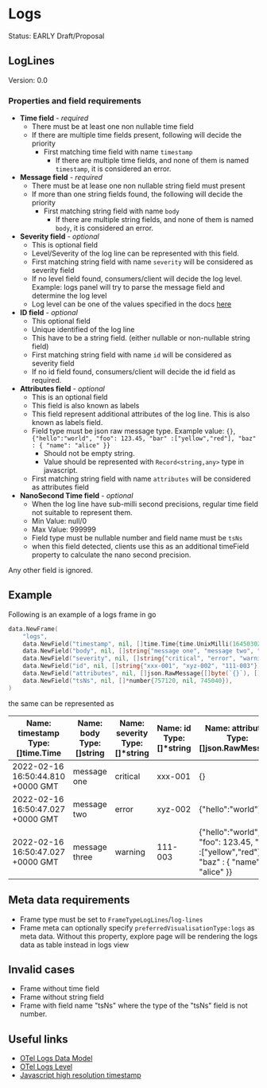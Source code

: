 <!-- markdownlint-configure-file {
  "MD013": false,
  "MD033": false
} -->

# Logs

Status: EARLY Draft/Proposal

## LogLines

Version: 0.0

### Properties and field requirements

- **Time field** - _required_
  - There must be at least one non nullable time field
  - If there are multiple time fields present, following will decide the priority
    - First matching time field with name `timestamp`
      - If there are multiple time fields, and none of them is named `timestamp`, it is considered an error.
- **Message field** - _required_
  - There must be at lease one non nullable string field must present
  - If more than one string fields found, the following will decide the priority
    - First matching string field with name `body`
      - If there are multiple string fields, and none of them is named `body`, it is considered an error.
- **Severity field** - _optional_
  - This is optional field
  - Level/Severity of the log line can be represented with this field.
  - First matching string field with name `severity` will be considered as severity field
  - If no level field found, consumers/client will decide the log level. Example: logs panel will try to parse the message field and determine the log level
  - Log level can be one of the values specified in the docs [here](https://grafana.com/docs/grafana/latest/explore/logs-integration/)
- **ID field** - _optional_
  - This optional field
  - Unique identified of the log line
  - This have to be a string field. (either nullable or non-nullable string field)
  - First matching string field with name `id` will be considered as severity field
  - If no id field found, consumers/client will decide the id field as required.
- **Attributes field** - _optional_
  - This is an optional field
  - This field is also known as labels
  - This field represent additional attributes of the log line. This is also known as labels field.
  - Field type must be json raw message type. Example value: `{}`, `{"hello":"world", "foo": 123.45, "bar" :["yellow","red"], "baz" : { "name": "alice" }}`
    - Should not be empty string.
    - Value should be represented with `Record<string,any>` type in javascript.
  - First matching string field with name `attributes` will be considered as attributes field
- **NanoSecond Time field** - _optional_
  - When the log line have sub-milli second precisions, regular time field not suitable to represent them.
  - Min Value: null/0
  - Max Value: 999999
  - Field type must be nullable number and field name must be `tsNs`
  - when this field detected, clients use this as an additional timeField property to calculate the nano second precision.

Any other field is ignored.

## Example

Following is an example of a logs frame in go

```go
data.NewFrame(
    "logs",
    data.NewField("timestamp", nil, []time.Time{time.UnixMilli(1645030244810), time.UnixMilli(1645030247027), time.UnixMilli(1645030247027)}),
    data.NewField("body", nil, []string{"message one", "message two", "message three"}),
    data.NewField("severity", nil, []string{"critical", "error", "warning"}),
    data.NewField("id", nil, []string{"xxx-001", "xyz-002", "111-003"}),
    data.NewField("attributes", nil, []json.RawMessage{[]byte(`{}`), []byte(`{"hello":"world"}`), []byte(`{"hello":"world", "foo": 123.45, "bar" :["yellow","red"], "baz" : { "name": "alice" }}`)}),
    data.NewField("tsNs", nil, []*number{757120, nil, 745040}),
)
```

the same can be represented as

| Name: timestamp <br/> Type: []time.Time | Name: body <br/> Type: []string | Name: severity <br/> Type: []\*string | Name: id <br/> Type: []\*string | Name: attributes <br/> Type: []json.RawMessage                                         | Name: tsNs <br/> Type: []\*number |
| --------------------------------------- | ------------------------------- | ------------------------------------- | ------------------------------- | -------------------------------------------------------------------------------------- | --------------------------------- |
| 2022-02-16 16:50:44.810 +0000 GMT       | message one                     | critical                              | xxx-001                         | {}                                                                                     | 757120                            |
| 2022-02-16 16:50:47.027 +0000 GMT       | message two                     | error                                 | xyz-002                         | {"hello":"world"}                                                                      | nil                               |
| 2022-02-16 16:50:47.027 +0000 GMT       | message three                   | warning                               | 111-003                         | {"hello":"world", "foo": 123.45, "bar" :["yellow","red"], "baz" : { "name": "alice" }} | 745040                            |

## Meta data requirements

- Frame type must be set to `FrameTypeLogLines`/`log-lines`
- Frame meta can optionally specify `preferredVisualisationType:logs` as meta data. Without this property, explore page will be rendering the logs data as table instead in logs view

## Invalid cases

- Frame without time field
- Frame without string field
- Frame with field name "tsNs" where the type of the "tsNs" field is not number.

## Useful links

- [OTel Logs Data Model](https://github.com/open-telemetry/opentelemetry-specification/blob/main/specification/logs/data-model.md)
- [OTel Logs Level](https://docs.google.com/document/d/1WQDz1jF0yKBXe3OibXWfy3g6lor9SvjZ4xT-8uuDCiA/edit#)
- [Javascript high resolution timestamp](https://www.w3.org/TR/hr-time/)
